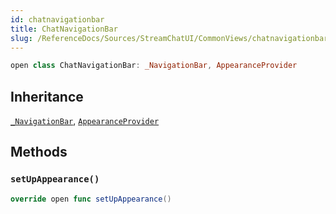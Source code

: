 ```yaml
---
id: chatnavigationbar 
title: ChatNavigationBar
slug: /ReferenceDocs/Sources/StreamChatUI/CommonViews/chatnavigationbar
---
```


``` swift
open class ChatNavigationBar: _NavigationBar, AppearanceProvider 
```

## Inheritance

[`_NavigationBar`](_NavigationBar), [`AppearanceProvider`](../Utils/AppearanceProvider)

## Methods

### `setUpAppearance()`

``` swift
override open func setUpAppearance() 
```
